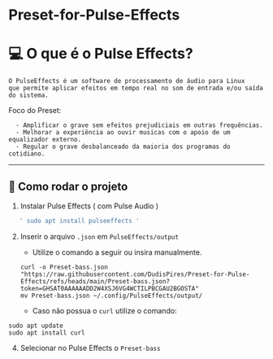 # Preset-for-Pulse-Effects

# 💻 O que é o Pulse Effects?

```
O PulseEffects é um software de processamento de áudio para Linux
que permite aplicar efeitos em tempo real no som de entrada e/ou saída do sistema.

```

Foco do Preset:
      
      - Amplificar o grave sem efeitos prejudiciais em outras frequências.
      - Melhorar a experiência ao ouvir musicas com o apoio de um equalizador externo.
      - Regular o grave desbalanceado da maioria dos programas do cotidiano. 

---

## 🚀 Como rodar o projeto

1. Instalar Pulse Effects ( com Pulse Audio )

```bash
   ' sudo apt install pulseeffects '
```
2. Inserir o arquivo `.json` em `PulseEffects/output`

   - Utilize o comando a seguir ou insira manualmente.

   ```
   curl -o Preset-bass.json "https://raw.githubusercontent.com/DudisPires/Preset-for-Pulse-Effects/refs/heads/main/Preset-bass.json?token=GHSAT0AAAAAADD2W4XSJ6VG4WCTILPBCGAU2BGOSTA"
   mv Preset-bass.json ~/.config/PulseEffects/output/

   ```
   - Caso não possua o `curl` utilize o comando: 
  ```
  sudo apt update
  sudo apt install curl
  ```

4. Selecionar no Pulse Effects o `Preset-bass`
   

